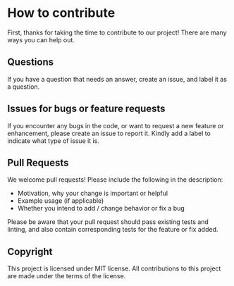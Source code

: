 # How to contribute

First, thanks for taking the time to contribute to our project! There are many ways you can help out.

## Questions

If you have a question that needs an answer, create an issue, and label it as a question.

## Issues for bugs or feature requests

If you encounter any bugs in the code, or want to request a new feature or enhancement, please create an issue to report it.
Kindly add a label to indicate what type of issue it is.

## Pull Requests

We welcome pull requests! Please include the following in the description:

* Motivation, why your change is important or helpful
* Example usage (if applicable)
* Whether you intend to add / change behavior or fix a bug

Please be aware that your pull request should pass existing tests and linting, and also contain corresponding tests
for the feature or fix added.

## Copyright

This project is licensed under MIT license. All contributions to this project are made under the terms of the license.
